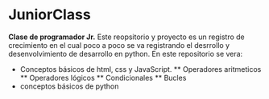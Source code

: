 # JuniorClass
__Clase de programador Jr.__
Este reopsitorio y proyecto es un registro de crecimiento en el cual poco a poco 
se va registrando el desrrollo y desenvolvimiento de desarrollo en python.
En este repositorio se vera:

- Conceptos básicos de html, css y JavaScript.
   ** Operadores aritmeticos 
   ** Operadores lógicos
   ** Condicionales
   ** Bucles
- conceptos básicos de python